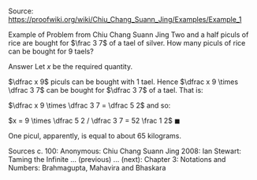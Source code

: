 # 

Source: https://proofwiki.org/wiki/Chiu_Chang_Suann_Jing/Examples/Example_1

Example of Problem from Chiu Chang Suann Jing
Two and a half piculs of rice are bought for $\frac 3 7$ of a tael of silver.
How many piculs of rice can be bought for $9$ taels?


Answer
Let $x$ be the required quantity.

$\dfrac x 9$ piculs can be bought with $1$ tael.
Hence $\dfrac x 9 \times \dfrac 3 7$ can be bought for $\dfrac 3 7$ of a tael.
That is:

$\dfrac x 9 \times \dfrac 3 7 = \dfrac 5 2$
and so:

$x = 9 \times \dfrac 5 2 / \dfrac 3 7 = 52 \frac 1 2$
$\blacksquare$

One picul, apparently, is equal to about $65$ kilograms.


Sources
c. 100: Anonymous: Chiu Chang Suann Jing
2008: Ian Stewart: Taming the Infinite ... (previous) ... (next): Chapter $3$: Notations and Numbers: Brahmagupta, Mahavira and Bhaskara




